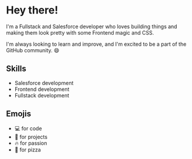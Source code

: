 # Hey there!

I'm a Fullstack and Salesforce developer who loves building things and making them look pretty with some Frontend magic and CSS.

I'm always looking to learn and improve, and I'm excited to be a part of the GitHub community. 😄

## Skills

- Salesforce development
- Frontend development
- Fullstack development

## Emojis

- 💻 for code
- 🚀 for projects
- 🔥 for passion
- 🍕 for pizza
